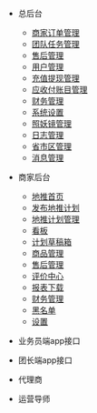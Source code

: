 * 总后台
  * [商家订单管理](order/index.md)
  * [团队任务管理](team_work/index.md)
  * [售后管理](gongdan/index.md)
  * [用户管理](users/index.md)
  * [充值提现管理](order/index.md)
  * [应收付账目管理](order/index.md)
  * [财务管理](order/index.md)
  * [系统设置](order/index.md)
  * [照妖镜管理](order/index.md)
  * [日志管理](order/index.md)
  * [省市区管理](order/index.md)
  * [消息管理](order/index.md)

* 商家后台
  * [地推首页](order/index.md)
  * [发布地推计划](order/index.md)
  * [地推计划管理](order/index.md)
  * [看板](order/index.md)
  * [计划草稿箱](order/index.md)
  * [商品管理](order/index.md)
  * [售后管理](order/index.md)
  * [评价中心](order/index.md)
  * [报表下载](order/index.md)
  * [财务管理](order/index.md)
  * [黑名单](order/index.md)
  * [设置](order/index.md)
* 业务员端app接口
* 团长端app接口
* 代理商 
* 运营导师  